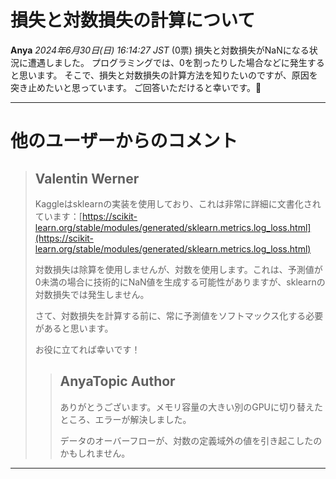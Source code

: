 # 損失と対数損失の計算について

**Anya** *2024年6月30日(日) 16:14:27 JST* (0票)
損失と対数損失がNaNになる状況に遭遇しました。
プログラミングでは、0を割ったりした場合などに発生すると思います。
そこで、損失と対数損失の計算方法を知りたいのですが、原因を突き止めたいと思っています。
ご回答いただけると幸いです。🙏

---
# 他のユーザーからのコメント
> ## Valentin Werner
> 
> Kaggleはsklearnの実装を使用しており、これは非常に詳細に文書化されています：[https://scikit-learn.org/stable/modules/generated/sklearn.metrics.log_loss.html](https://scikit-learn.org/stable/modules/generated/sklearn.metrics.log_loss.html)
> 
> 対数損失は除算を使用しませんが、対数を使用します。これは、予測値が0未満の場合に技術的にNaN値を生成する可能性がありますが、sklearnの対数損失では発生しません。
> 
> さて、対数損失を計算する前に、常に予測値をソフトマックス化する必要があると思います。
> 
> お役に立てれば幸いです！
> 
> 
> 
> > ## AnyaTopic Author
> > 
> > ありがとうございます。メモリ容量の大きい別のGPUに切り替えたところ、エラーが解決しました。
> > 
> > データのオーバーフローが、対数の定義域外の値を引き起こしたのかもしれません。
> > 
> > 
> > 
---


